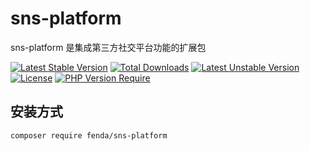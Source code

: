 # sns-platform

sns-platform 是集成第三方社交平台功能的扩展包

[![Latest Stable Version](http://poser.pugx.org/fenda/sns-platform/v)](https://packagist.org/packages/fenda/sns-platform) [![Total Downloads](http://poser.pugx.org/fenda/sns-platform/downloads)](https://packagist.org/packages/fenda/sns-platform) [![Latest Unstable Version](http://poser.pugx.org/fenda/sns-platform/v/unstable)](https://packagist.org/packages/fenda/sns-platform) [![License](http://poser.pugx.org/fenda/sns-platform/license)](https://packagist.org/packages/fenda/sns-platform) [![PHP Version Require](http://poser.pugx.org/fenda/sns-platform/require/php)](https://packagist.org/packages/fenda/sns-platform)

## 安装方式
```shell
composer require fenda/sns-platform
```

